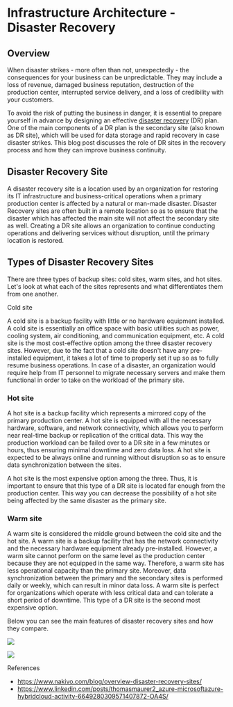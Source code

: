 [comment]: [Architecture](ReadMe.MD)

Infrastructure Architecture - Disaster Recovery
=============================================

Overview
--------

When disaster strikes - more often than not, unexpectedly - the
consequences for your business can be unpredictable. They may include a
loss of revenue, damaged business reputation, destruction of the
production center, interrupted service delivery, and a loss of
credibility with your customers.

To avoid the risk of putting the business in danger, it is essential to
prepare yourself in advance by designing an effective [disaster recovery](https://www.nakivo.com/vm-disaster-recovery/) (DR)
plan. One of the main components of a DR plan is the secondary site
(also known as DR site), which will be used for data storage and rapid
recovery in case disaster strikes. This blog post discusses the role of
DR sites in the recovery process and how they can improve business
continuity.

Disaster Recovery Site
----------------------

A disaster recovery site is a location used by an organization for
restoring its IT infrastructure and business-critical operations when a
primary production center is affected by a natural or man-made disaster.
Disaster Recovery sites are often built in a remote location so as to
ensure that the disaster which has affected the main site will not
affect the secondary site as well. Creating a DR site allows an
organization to continue conducting operations and delivering services
without disruption, until the primary location is restored.

Types of Disaster Recovery Sites
--------------------------------

There are three types of backup sites: cold sites, warm sites, and hot
sites. Let's look at what each of the sites represents and what
differentiates them from one another.

Cold site

A cold site is a backup facility with little or no hardware equipment
installed. A cold site is essentially an office space with basic
utilities such as power, cooling system, air conditioning, and
communication equipment, etc. A cold site is the most cost-effective
option among the three disaster recovery sites. However, due to the fact
that a cold site doesn't have any pre-installed equipment, it takes a
lot of time to properly set it up so as to fully resume business
operations. In case of a disaster, an organization would require help
from IT personnel to migrate necessary servers and make them functional
in order to take on the workload of the primary site.

### Hot site

A hot site is a backup facility which represents a mirrored copy of the
primary production center. A hot site is equipped with all the necessary
hardware, software, and network connectivity, which allows you to
perform near real-time backup or replication of the critical data. This
way the production workload can be failed over to a DR site in a few
minutes or hours, thus ensuring minimal downtime and zero data loss. A
hot site is expected to be always online and running without disruption
so as to ensure data synchronization between the sites.

A hot site is the most expensive option among the three. Thus, it is
important to ensure that this type of a DR site is located far enough
from the production center. This way you can decrease the possibility of
a hot site being affected by the same disaster as the primary site.

### Warm site

A warm site is considered the middle ground between the cold site and
the hot site. A warm site is a backup facility that has the network
connectivity and the necessary hardware equipment already pre-installed.
However, a warm site cannot perform on the same level as the production
center because they are not equipped in the same way. Therefore, a warm
site has less operational capacity than the primary site. Moreover, data
synchronization between the primary and the secondary sites is performed
daily or weekly, which can result in minor data loss. A warm site is
perfect for organizations which operate with less critical data and can
tolerate a short period of downtime. This type of a DR site is the
second most expensive option.

Below you can see the main features of disaster recovery sites and how
they compare.

![](https://github.com/RyKaj/Documentation/tree/master/InfrastructureArchitecture/attachments/463534690.jpg)

![](https://github.com/RyKaj/Documentation/tree/master/InfrastructureArchitecture/attachments/463534691.jpg)

References

-   <https://www.nakivo.com/blog/overview-disaster-recovery-sites/>
-   <https://www.linkedin.com/posts/thomasmaurer2_azure-microsoftazure-hybridcloud-activity-6649280309571407872-OA4S/>



 



